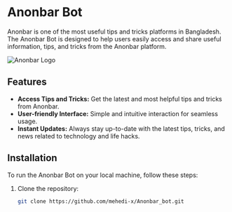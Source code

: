 # Anonbar Bot

Anonbar is one of the most useful tips and tricks platforms in Bangladesh. The Anonbar Bot is designed to help users easily access and share useful information, tips, and tricks from the Anonbar platform.

![Anonbar Logo](https://raw.githubusercontent.com/mehedi-x/Anonbar_bot/refs/heads/main/a-letter-logo.jpg)

## Features

- **Access Tips and Tricks:** Get the latest and most helpful tips and tricks from Anonbar.
- **User-friendly Interface:** Simple and intuitive interaction for seamless usage.
- **Instant Updates:** Always stay up-to-date with the latest tips, tricks, and news related to technology and life hacks.

## Installation

To run the Anonbar Bot on your local machine, follow these steps:

1. Clone the repository:
   ```bash
   git clone https://github.com/mehedi-x/Anonbar_bot.git

